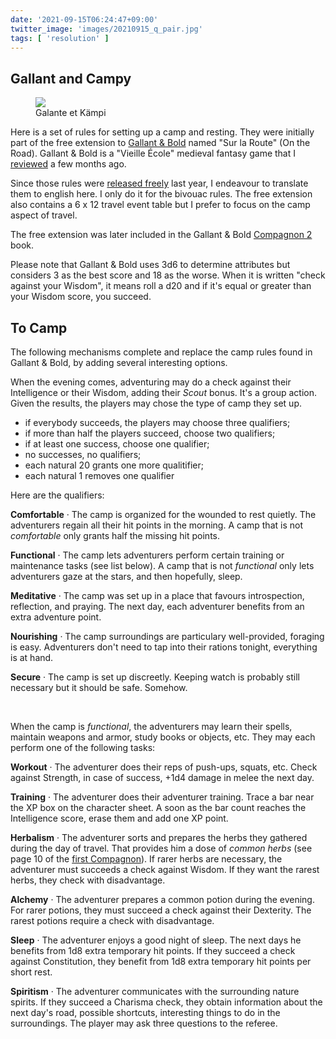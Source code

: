 ```yaml
---
date: '2021-09-15T06:24:47+09:00'
twitter_image: 'images/20210915_q_pair.jpg'
tags: [ 'resolution' ]
---
```


## Gallant and Campy

<figure class="right large noborder">
<a href="https://www.drivethrurpg.com/product/316192/Gallant--Bold"><img src="images/20210915_pair.jpg" loading="lazy" /></a>
<figcaption>Galante et Kämpi</figcaption>
</figure>

Here is a set of rules for setting up a camp and resting. They were initially part of the free extension to [Gallant &amp; Bold](https://www.drivethrurpg.com/product/316192/Gallant--Bold) named "Sur la Route" (On the Road). Gallant &amp; Bold is a "Vieille École" medieval fantasy game that I [reviewed](20210514.html?f=camping&t=Gallant_And_Bold) a few months ago.

Since those rules were [released freely](https://www.patreon.com/posts/sur-la-route-42161667) last year, I endeavour to translate them to english here. I only do it for the bivouac rules. The free extension also contains a 6 x 12 travel event table but I prefer to focus on the camp aspect of travel.

The free extension was later included in the Gallant &amp; Bold [Compagnon 2](https://www.lulu.com/search?adult_audience_rating=00&page=1&pageSize=10&q=vaillants+compagnon+2) book.

Please note that Gallant &amp; Bold uses 3d6 to determine attributes but considers 3 as the best score and 18 as the worse. When it is written "check against your Wisdom", it means roll a d20 and if it's equal or greater than your Wisdom score, you succeed.

## To Camp

The following mechanisms complete and replace the camp rules found in Gallant &amp; Bold, by adding several interesting options.

When the evening comes, adventuring may do a check against their Intelligence or their Wisdom, adding their _Scout_ bonus. It's a group action. Given the results, the players may chose the type of camp they set up.

* if everybody succeeds, the players may choose three qualifiers;
* if more than half the players succeed, choose two qualifiers;
* if at least one success, choose one qualifier;
* no successes, no qualifiers;
* each natural 20 grants one more qualitifier;
* each natural 1 removes one qualifier

Here are the qualifiers:

**Comfortable** · The camp is organized for the wounded to rest quietly. The adventurers regain all their hit points in the morning. A camp that is not _comfortable_ only grants half the missing hit points.

**Functional** · The camp lets adventurers perform certain training or maintenance tasks (see list below). A camp that is not _functional_ only lets adventurers gaze at the stars, and then hopefully, sleep.

**Meditative** · The camp was set up in a place that favours introspection, reflection, and praying. The next day, each adventurer benefits from an extra adventure point.

**Nourishing** · The camp surroundings are particulary well-provided, foraging is easy. Adventurers don't need to tap into their rations tonight, everything is at hand.

**Secure** · The camp is set up discreetly. Keeping watch is probably still necessary but it should be safe. Somehow.

&nbsp;

When the camp is _functional_, the adventurers may learn their spells, maintain weapons and armor, study books or objects, etc. They may each perform one of the following tasks:

**Workout** · The adventurer does their reps of push-ups, squats, etc. Check against Strength, in case of success, +1d4 damage in melee the next day.

**Training** · The adventurer does their adventurer training. Trace a bar near the XP box on the character sheet. A soon as the bar count reaches the Intelligence score, erase them and add one XP point.

**Herbalism** · The adventurer sorts and prepares the herbs they gathered during the day of travel. That provides him a dose of _common herbs_ (see page 10 of the [first Compagnon](https://www.lulu.com/search?adult_audience_rating=00&page=1&pageSize=10&q=vaillants+compagnon)). If rarer herbs are necessary, the adventurer must succeeds a check against Wisdom. If they want the rarest herbs, they check with disadvantage.

**Alchemy** · The adventurer prepares a common potion during the evening. For rarer potions, they must succeed a check against their Dexterity. The rarest potions require a check with disadvantage.

**Sleep** · The adventurer enjoys a good night of sleep. The next days he benefits from 1d8 extra temporary hit points. If they succeed a check against Constitution, they benefit from 1d8 extra temporary hit points per short rest.

**Spiritism** · The adventurer communicates with the surrounding nature spirits. If they succeed a Charisma check, they obtain information about the next day's road, possible shortcuts, interesting things to do in the surroundings. The player may ask three questions to the referee.

